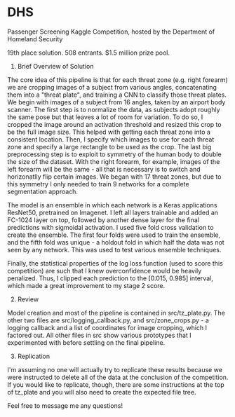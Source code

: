 # DHS
Passenger Screening Kaggle Competition, hosted by the Department of Homeland Security

19th place solution. 508 entrants. $1.5 million prize pool.

1. Brief Overview of Solution

The core idea of this pipeline is that for each threat zone (e.g. right forearm) we are cropping images of a subject from various angles, concatenating them into a "threat plate", and training a CNN to classify those threat plates. We begin with images of a subject from 16 angles, taken by an airport body scanner. The first step is to normalize the data, as subjects adopt roughly the same pose but that leaves a lot of room for variation. To do so, I cropped the image around an activation threshold and resized this crop to be the full image size. This helped with getting each threat zone into a consistent location. Then, I specify which images to use for each threat zone and specify a large rectangle to be used as the crop. The last big preprocessing step is to exploit to symmetry of the human body to double the size of the dataset. With the right forearm, for example, images of the left forearm will be the same - all that is necessary is to switch and horizonatlly flip certain images. We began with 17 threat zones, but due to this symmetry I only needed to train 9 networks for a complete segmentation approach. 

The model is an ensemble in which each network is a Keras applications ResNet50, pretrained on Imagenet. I left all layers trainable and added an FC-1024 layer on top, followed by another dense layer for the final predictions with sigmoidal activation. I used five fold cross validation to create the ensemble. The first four folds were used to train the ensemble, and the fifth fold was unique - a holdout fold in which half the data was not seen by any network. This was used to test various ensemble techniques.

Finally, the statistical properties of the log loss function (used to score this competition) are such that I knew overconfidence would be heavily penalized. Thus, I clipped each prediction to the [0.015, 0.985] interval, which made a great improvement to my stage 2 score.

2. Review 

Model creation and most of the pipeline is contained in src/tz_plate.py. The other two files are src/logging_callback.py, and src/zone_crops.py - a logging callback and a list of coordinates for image cropping, which I factored out. All other files in src show various prototypes that I experimented with before settling on the final pipeline. 

3. Replication

I'm assuming no one will actually try to replicate these results because we were instructed to delete all of the data at the conclusion of the competition. If you would like to replicate, though, there are some instructions at the top of tz_plate and you will also need to create the expected file tree.

Feel free to message me any questions!
